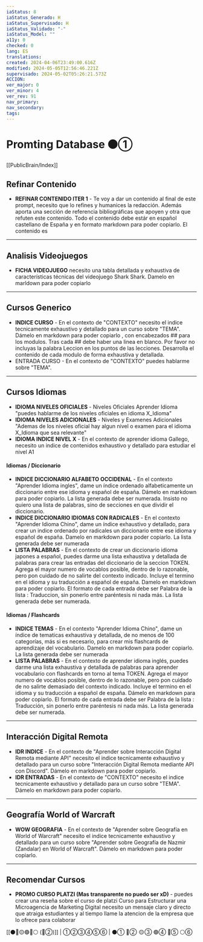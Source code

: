 ```yaml
---
iaStatus: 8
iaStatus_Generado: H
iaStatus_Supervisado: H
iaStatus_Validado: "-"
iaStatus_Model: ""
a11y: 0
checked: 0
lang: ES
translations: 
created: 2024-04-06T23:49:00.616Z
modified: 2024-05-05T12:56:46.221Z
supervisado: 2024-05-02T05:26:21.573Z
ACCION: 
ver_major: 0
ver_minor: 4
ver_rev: 91
nav_primary: 
nav_secondary: 
tags:
---
```

# Promting Database ⚫①

[[PublicBrain/Index]]

## Refinar Contenido

* **REFINAR CONTENIDO ITER 1** - Te voy a dar un contenido al final de este prompt, necesito que lo refines y humanices la redacción. Además aporta una sección de referencia bibliográficas que apoyen y otra que refuten este contenido. Todo el contenido debe estár en español castellano de España y en formato markdown para poder copiarlo. El contenido es

---
## Analisis Videojuegos

* **FICHA VIDEOJUEGO** necesito una tabla detallada y exhaustiva de características técnicas del videojuego Shark Shark. Damelo en marldown para poder copiarlo

---
## Cursos Generico

* **INDICE CURSO** - En el contexto de "CONTEXTO" necesito el indice tecnicamente exhaustivo y detallado para un curso sobre "TEMA". Dámelo en markdown para poder copiarlo , con encabezados ## para los modulos. Tras cada ## debe haber una linea en blanco. Por favor no incluyas la palabra Leccion en los puntos de las lecciones. Desarrolla el contenido de cada modulo de forma exhaustiva y detallada.
* ENTRADA CURSO - En el contexto de "CONTEXTO" puedes hablarme sobre "TEMA".

---
## Cursos Idiomas

* **IDIOMA NIVELES OFICIALES** - Niveles Oficiales Aprender Idioma "puedes hablarme de los niveles oficiales en idioma X_Idioma"
* **IDIOMA NIVELES ADICIONALES** - Niveles y Examenes Adicionales "Ademas de los niveles oficial hay algun nivel o examen para el idioma X_Idioma que sea relevante"
* **IDIOMA INDICE NIVEL X** - En el contexto de aprender idioma Gallego, necesito un indice de contenidos exhaustivo y detallado para estudiar el nivel A1 

#### Idiomas / Diccionario

* **INDICE DICCIONARIO ALFABETO OCCIDENAL** - En el contexto "Aprender Idioma ingles", dame un índice  ordenado alfabeticamente un diccionario entre ese idioma y español de españa. Dámelo en markdown para poder copiarlo. La lista generada debe ser numerada. Insisto no quiero una lista de palabras, sino de secciones en que dividir el diccionario.
* **INDICE DICCIONARIO IDIOMAS CON RADICALES** -  En el contexto "Aprender Idioma Chino", dame un índice exhaustivo y detallado, para crear un indice ordenado por radicales un diccionario entre ese idioma y español de españa. Damelo en markdown para poder copiarlo. La lista generada debe ser numerada
* **LISTA PALABRAS** - En el contexto de crear un diccionario idioma japones a español, puedes darme una lista exhaustiva y detallada de palabras para crear las entradas del diccionario de la seccion  TOKEN. Agrega el mayor numero de vocablos posible, dentro de lo razonable, pero pon cuidado de no salirte del contexto indicado. Incluye el termino en el idioma y su traducción a español de españa. Damelo en markdown para poder copiarlo. El formato de cada entrada debe ser Palabra de la lista : Traduccion, sin ponerlo entre paréntesis ni nada más. La lista generada debe ser numerada.

#### Idiomas  / Flashcards

* **INDICE TEMAS** - En el contexto "Aprender Idioma Chino", dame un índice de tematicas exhaustiva y detallada, de no menos de 100 categorías, más si es necesario, para crear mis flashcards de aprendizaje del vocabulario. Damelo en markdown para poder copiarlo. La lista generada debe ser numerada
* **LISTA PALABRAS** - En el contexto de aprender idioma inglés, puedes darme una lista exhaustiva y detallada de palabras para aprender vocabulario con flashcards en torno al tema TOKEN. Agrega el mayor numero de vocablos posible, dentro de lo razonable, pero pon cuidado de no salirte demasiado del contexto indicado. Incluye el termino en el idioma y su traducción a español de españa. Dámelo en markdown para poder copiarlo. El formato de cada entrada debe ser Palabra de la lista : Traducción, sin ponerlo entre paréntesis ni nada más. La lista generada debe ser numerada.

---
## Interacción Digital Remota

* **IDR INDICE** - En el contexto de "Aprender sobre Interacción Digital Remota mediante API" necesito el indice tecnicamente exhaustivo y detallado para un curso sobre "Interacción Digital Remota mediante API con Discord". Dámelo en markdown para poder copiarlo.
* **IDR ENTRADAS** - En el contexto de "CONTEXTO" necesito el indice tecnicamente exhaustivo y detallado para un curso sobre "TEMA". Dámelo en markdown para poder copiarlo.

---
## Geografía World of Warcraft 

* **WOW GEOGRAFIA** - En el contexto de "Aprender sobre Geografía en World of Warcraft" necesito el indice tecnicamente exhaustivo y detallado para un curso sobre "Aprender sobre Geografía de Nazmir (Zandalar) en World of Warcraft". Dámelo en markdown para poder copiarlo.

---

## Recomendar Cursos

* **PROMO CURSO PLATZI (Mas transparente no puedo ser xD)** - puedes crear una reseña sobre el curso de platzi Curso para Estructurar una Microagencia de Marketing Digital necesito un mensaje claro y directo que atraiga estudiantes y al tiempo llame la atencion de la empresa que lo ofrece para colaborar

[[⚫🔴🟡🟢🔵⚪ (🔴②)]] | ①②③④⑤⑥ | ⚫① 🔴②  🟡 ③ 🟢④ 🔵⑤ ⚪⑥ 